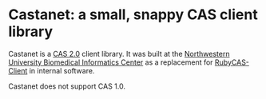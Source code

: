 Castanet: a small, snappy CAS client library
============================================

Castanet is a [CAS 2.0](http://www.jasig.org/cas/protocol) client library.  It
was built at the [Northwestern University Biomedical Informatics
Center](http://www.nucats.northwestern.edu/clinical-research-resources/data-collection-biomedical-informatics-and-nubic/bioinformatics-overview.html)
as a replacement for [RubyCAS-Client](https://github.com/gunark/rubycas-client) in internal software.

Castanet does not support CAS 1.0.
